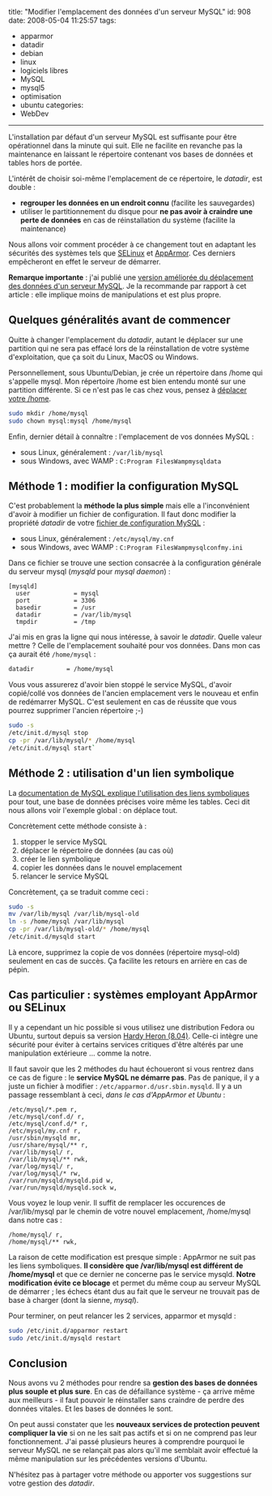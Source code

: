 title: "Modifier l'emplacement des données d'un serveur MySQL"
id: 908
date: 2008-05-04 11:25:57
tags:
- apparmor
- datadir
- debian
- linux
- logiciels libres
- MySQL
- mysql5
- optimisation
- ubuntu
categories:
- WebDev
---

L'installation par défaut d'un serveur MySQL est suffisante pour être opérationnel dans la minute qui suit. Elle ne facilite en revanche pas la maintenance en laissant le répertoire contenant vos bases de données et tables hors de portée.

L'intérêt de choisir soi-même l'emplacement de ce répertoire, le _datadir_, est double :

*   **regrouper les données en un endroit connu** (facilite les sauvegardes)
*   utiliser le partitionnement du disque pour **ne pas avoir à craindre une perte de données** en cas de réinstallation du système (facilite la maintenance)

Nous allons voir comment procéder à ce changement tout en adaptant les sécurités des systèmes tels que [SELinux](http://fedoraproject.org/wiki/SELinux) et [AppArmor](http://www.novell.com/linux/security/apparmor/). Ces derniers empêcheront en effet le serveur de démarrer.

<!--more-->

**Remarque importante** : j'ai publié une [version améliorée du déplacement des données d'un serveur MySQL](https://thom4.net/2008/12/11/configuration-apache-mysql-php-symlinks/). Je la recommande par rapport à cet article : elle implique moins de manipulations et est plus propre.

## Quelques généralités avant de commencer

Quitte à changer l'emplacement du _datadir_, autant le déplacer sur une partition qui ne sera pas effacé lors de la réinstallation de votre système d'exploitation, que ça soit du Linux, MacOS ou Windows.

Personnellement, sous Ubuntu/Debian, je crée un répertoire dans /home qui s'appelle mysql. Mon répertoire /home est bien entendu monté sur une partition différente. Si ce n'est pas le cas chez vous, pensez à [déplacer votre /home](http://doc.ubuntu-fr.org/installation/deplacer_home).

```bash
sudo mkdir /home/mysql
sudo chown mysql:mysql /home/mysql
```

Enfin, dernier détail à connaître : l'emplacement de vos données MySQL :

*   sous Linux, généralement : `/var/lib/mysql`
*   sous Windows, avec WAMP : `C:Program FilesWampmysqldata`

## Méthode 1 : modifier la configuration MySQL

C'est probablement la **méthode la plus simple** mais elle a l'inconvénient d'avoir à modifier un fichier de configuration. Il faut donc modifier la propriété _datadir_ de votre [fichier de configuration MySQL](http://dev.mysql.com/doc/refman/5.1/en/option-files.html) :

*   sous Linux, généralement : `/etc/mysql/my.cnf`
*   sous Windows, avec WAMP : `C:Program FilesWampmysqlconfmy.ini`

Dans ce fichier se trouve une section consacrée à la configuration générale du serveur mysql (_mysqld_ pour _mysql daemon_) :

```
[mysqld]
  user            = mysql
  port            = 3306
  basedir         = /usr
  datadir         = /var/lib/mysql
  tmpdir          = /tmp
```

J'ai mis en gras la ligne qui nous intéresse, à savoir le _datadir_.
Quelle valeur mettre ? Celle de l'emplacement souhaité pour vos données. Dans mon cas ça aurait été `/home/mysql` :

```bash
datadir         = /home/mysql
```

Vous vous assurerez d'avoir bien stoppé le service MySQL, d'avoir copié/collé vos données de l'ancien emplacement vers le nouveau et enfin de redémarrer MySQL. C'est seulement en cas de réussite que vous pourrez supprimer l'ancien répertoire ;-)

```bash
sudo -s
/etc/init.d/mysql stop
cp -pr /var/lib/mysql/* /home/mysql
/etc/init.d/mysql start`
```

## Méthode 2 : utilisation d'un lien symbolique

La [documentation de MySQL explique l'utilisation des liens symboliques](http://dev.mysql.com/doc/refman/5.1/en/symbolic-links.html) pour tout, une base de données précises voire même les tables. Ceci dit nous allons voir l'exemple global : on déplace tout.

Concrètement cette méthode consiste à :

1.  stopper le service MySQL
2.  déplacer le répertoire de données (au cas où)
3.  créer le lien symbolique
4.  copier les données dans le nouvel emplacement
5.  relancer le service MySQL

Concrètement, ça se traduit comme ceci :

```bash
sudo -s
mv /var/lib/mysql /var/lib/mysql-old
ln -s /home/mysql /var/lib/mysql
cp -pr /var/lib/mysql-old/* /home/mysql
/etc/init.d/mysqld start
```

Là encore, supprimez la copie de vos données (répertoire mysql-old) seulement en cas de succès. Ça facilite les retours en arrière en cas de pépin.

## Cas particulier : systèmes employant AppArmor ou SELinux

Il y a cependant un hic possible si vous utilisez une distribution Fedora ou Ubuntu, surtout depuis sa version [Hardy Heron (8.04)](http://doc.ubuntu-fr.org/hardy). Celle-ci intègre une sécurité pour éviter à certains services critiques d'être altérés par une manipulation extérieure ... comme la notre.

Il faut savoir que les 2 méthodes du haut échoueront si vous rentrez dans ce cas de figure : le **service MySQL ne démarre pas**.
Pas de panique, il y a juste un fichier à modifier : `/etc/apparmor.d/usr.sbin.mysqld`. Il y a un passage ressemblant à ceci, _dans le cas d'AppArmor et Ubuntu_ :

```
/etc/mysql/*.pem r,
/etc/mysql/conf.d/ r,
/etc/mysql/conf.d/* r,
/etc/mysql/my.cnf r,
/usr/sbin/mysqld mr,
/usr/share/mysql/** r,
/var/lib/mysql/ r,
/var/lib/mysql/** rwk,
/var/log/mysql/ r,
/var/log/mysql/* rw,
/var/run/mysqld/mysqld.pid w,
/var/run/mysqld/mysqld.sock w,
```

Vous voyez le loup venir. Il suffit de remplacer les occurences de /var/lib/mysql par le chemin de votre nouvel emplacement, /home/mysql dans notre cas :
```
/home/mysql/ r,
/home/mysql/** rwk,
```

La raison de cette modification est presque simple : AppArmor ne suit pas les liens symboliques. **Il considère que /var/lib/mysql est différent de /home/mysql** et que ce dernier ne concerne pas le service mysqld.
**Notre modification évite ce blocage** et permet du même coup au serveur MySQL de démarrer ; les échecs étant dus au fait que le serveur ne trouvait pas de base à charger (dont la sienne, _mysql_).

Pour terminer, on peut relancer les 2 services, apparmor et mysqld :

```bash
sudo /etc/init.d/apparmor restart
sudo /etc/init.d/mysqld restart
```

## Conclusion

Nous avons vu 2 méthodes pour rendre sa **gestion des bases de données plus souple et plus sure**. En cas de défaillance système - ça arrive même aux meilleurs - il faut pouvoir le réinstaller sans craindre de perdre des données vitales. Et les bases de données le sont.

On peut aussi constater que les **nouveaux services de protection peuvent compliquer la vie** si on ne les sait pas actifs et si on ne comprend pas leur fonctionnement. J'ai passé plusieurs heures à comprendre pourquoi le serveur MySQL ne se relançait pas alors qu'il me semblait avoir effectué la même manipulation sur les précédentes versions d'Ubuntu.

N'hésitez pas à partager votre méthode ou apporter vos suggestions sur votre gestion des _datadir_.
